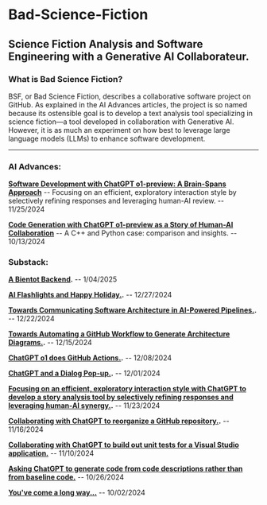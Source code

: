 # Bad-Science-Fiction

## Science Fiction Analysis and Software Engineering with a Generative AI Collaborateur.

### What is Bad Science Fiction?
BSF, or Bad Science Fiction, describes a collaborative software project on GitHub. As explained in the AI Advances articles, the project is so named because its ostensible goal is to develop a text analysis tool specializing in science fiction—a tool developed in collaboration with Generative AI. However, it is as much an experiment on how best to leverage large language models (LLMs) to enhance software development.

***
### AI Advances:

**[Software Development with ChatGPT o1-preview: A Brain-Spans Approach](https://medium.com/ai-advances/software-development-with-chatgpt-o1-preview-a-brain-spans-approach-99d6142d7193)**
-- Focusing on an efficient, exploratory interaction style by selectively refining responses and leveraging human-AI review.
-- 11/25/2024


**[Code Generation with ChatGPT o1-preview as a Story of Human-AI Collaboration](https://medium.com/ai-advances/code-generation-with-chatgpt-o1-preview-as-a-story-of-human-ai-collaboration-c80ecd9737ec)**
-- A C++ and Python case: comparison and insights.
-- 10/13/2024

### Substack:

**[A Bientot Backend](https://natecombs.substack.com/p/a-bientot-backend).**
-- 1/04/2025

**[AI Flashlights and Happy Holiday.](https://natecombs.substack.com/p/ai-flashlights-and-happy-holiday).**
-- 12/27/2024

**[Towards Communicating Software Architecture in AI-Powered Pipelines.](https://natecombs.substack.com/p/towards-communicating-software-architecture).**
-- 12/22/2024

**[Towards Automating a GitHub Workflow to Generate Architecture Diagrams.](https://natecombs.substack.com/p/towards-automating-a-github-workflow).**
-- 12/15/2024

**[ChatGPT o1 does GitHub Actions.](https://natecombs.substack.com/p/chatgpt-o1-does-github-actions).**
-- 12/08/2024

**[ChatGPT and a Dialog Pop-up.](https://natecombs.substack.com/p/chatgpt-and-a-dialog-pop-up).**
-- 12/01/2024

**[Focusing on an efficient, exploratory interaction style with ChatGPT to develop a story analysis tool by selectively refining responses and leveraging human-AI synergy.](https://natecombs.substack.com/p/software-development-with-chatgpt-d2c).**
-- 11/23/2024

**[Collaborating with ChatGPT to reorganize a GitHub repository.](https://natecombs.substack.com/p/software-development-with-chatgpt-6d4).**
-- 11/16/2024

**[Collaborating with ChatGPT to build out unit tests for a Visual Studio application.](https://natecombs.substack.com/p/software-development-with-chatgpt)**
-- 11/10/2024

**[Asking ChatGPT to generate code from code descriptions rather than from baseline code.](https://substack.com/home/post/p-150756144)**
-- 10/26/2024

**[You've come a long way...](https://natecombs.substack.com/p/thoughts-about-chatgpt-o1-preview)**
-- 10/02/2024




